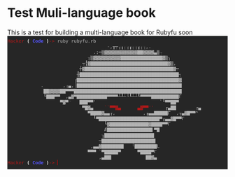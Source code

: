 # Test Muli-language book

This is a test for building a multi-language book for Rubyfu soon
![](rubyfu.png)

